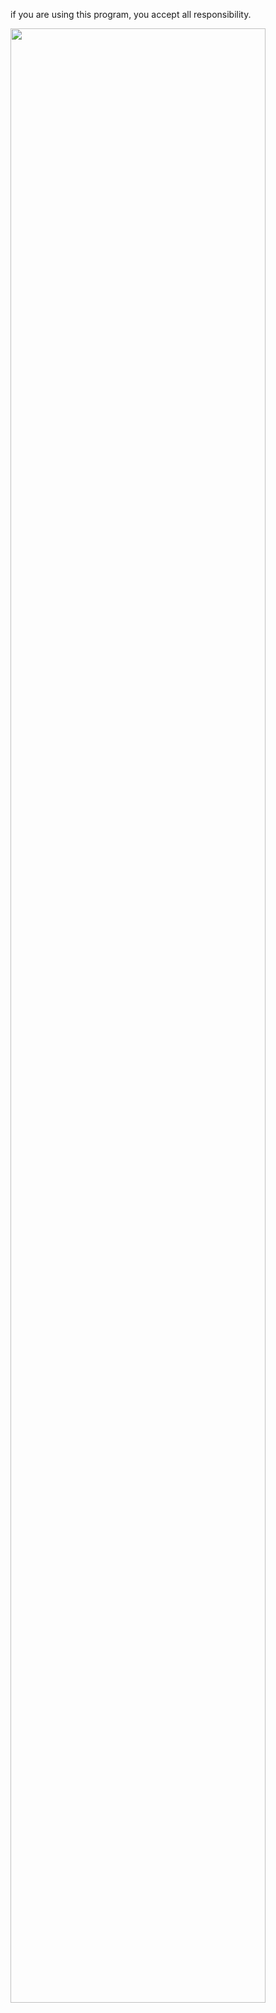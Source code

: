 if you are using this program, you accept all responsibility.  

<img src="https://user-images.githubusercontent.com/45147475/67148190-4f91ed80-f2a5-11e9-9115-e65e23e33f87.PNG" width="90%"></img> 
